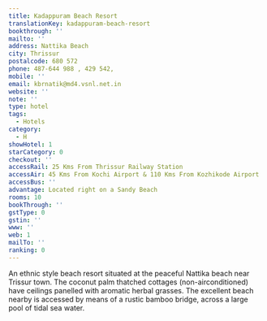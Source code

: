 ```yaml
---
title: Kadappuram Beach Resort
translationKey: kadappuram-beach-resort
bookthrough: ''
mailto: ''
address: Nattika Beach
city: Thrissur
postalcode: 680 572
phone: 487-644 988 , 429 542,
mobile: ''
email: kbrnatik@md4.vsnl.net.in
website: ''
note: ''
type: hotel
tags:
  - Hotels
category:
  - H
showHotel: 1
starCategory: 0
checkout: ''
accessRail: 25 Kms From Thrissur Railway Station
accessAir: 45 Kms From Kochi Airport & 110 Kms From Kozhikode Airport
accessBus: ''
advantage: Located right on a Sandy Beach
rooms: 10
bookThrough: ''
gstType: 0
gstin: ''
www: ''
web: 1
mailTo: ''
ranking: 0
---
```







An ethnic style beach resort situated at the peaceful Nattika beach near Trissur town. The coconut palm thatched cottages (non-airconditioned)  have ceilings panelled with aromatic herbal grasses. The excellent beach nearby is accessed by means of a rustic bamboo bridge, across a large pool of tidal sea water.